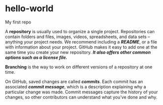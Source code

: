 # hello-world
My first repo

A **repository** is usually used to organize a single project. Repositories can contain folders and files, images, videos, spreadsheets, and data sets – anything your project needs. We recommend including a ***README***, or a file with information about your project. GitHub makes it easy to add one at the same time you create your new repository. ***It also offers other common options such as a license file.***

**Branching** is the way to work on different versions of a repository at one time.

On GitHub, saved changes are called ***commits***. Each commit has an associated ***commit message***, which is a description explaining why a particular change was made. Commit messages capture the history of your changes, so other contributors can understand what you’ve done and why.
